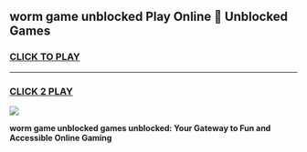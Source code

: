 
## worm game unblocked Play Online 👋 Unblocked Games
<h3>
<a href="https://premium.freeplayer.one?title=worm_game_unblocked&ref=19F">CLICK TO PLAY</a></h3>
<hr>

<h3>
<a href="https://premium.freeplayer.one?title=worm_game_unblocked&ref=19F">CLICK 2 PLAY</a>
  
</h3>

<a href="https://premium.freeplayer.one?title=worm_game_unblocked&ref=19F"><img src="https://clearcache.store/games.png"></a>


**worm game unblocked games unblocked: Your Gateway to Fun and Accessible Online Gaming**
